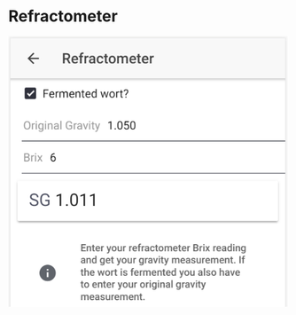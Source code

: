 # Refractometer

![Convert Brix to SG, or calculate fermented SG based on OG and Brix reading](../.gitbook/assets/image%20%2825%29.png)



